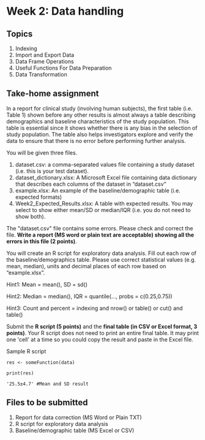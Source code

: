 # Week 2: Data handling
## Topics
1. Indexing
2. Import and Export Data
3. Data Frame Operations
4. Useful Functions For Data  Preparation
5. Data Transformation

## Take-home assignment

In a report for clinical study (involving human subjects), the first table (i.e. Table 1) shown before any other results is almost always a
table describing demographics and baseline characteristics of the study population. This table
is essential since it shows whether there is any bias in the selection of study population. The
table also helps investigators explore and verify the data to ensure that there is no error before
performing further analysis.<p/>
You will be given three files.
1. dataset.csv: a comma-separated values file containing a study dataset (i.e. this is your test dataset).
2. dataset_dictionary.xlsx: A Microsoft Excel file containing data dictionary that describes each columns of the dataset in “dataset.csv”
3. example.xlsx: An example of the baseline/demographic table (i.e. expected formats)
4. Week2_Expected_Results.xlsx: A table with expected results. You may select to show either mean/SD or median/IQR (i.e. you do not need to show both).

The "dataset.csv" file contains some errors. Please check and correct the file. <b>Write a report (MS word or plain text are acceptable) showing all the errors in this file (2 points)</b>.

You will create an R script for exploratory data analysis. Fill out each row of the baseline/demographics table. Please use correct statistical values (e.g. mean, median), units and decimal places of each row based on “example.xlsx”. 

Hint1: Mean = mean(), SD = sd() <p/>
Hint2: Median = median(), IQR = quantile(…, probs = c(0.25,0.75)) <p/>
Hint3: Count and percent = indexing and nrow() or table() or cut() and table() <p/>

Submit the <b>R script (5 points)</b> and the <b>final table (in CSV or Excel format, 3 points)</b>. Your R script does not need to print an entire final table. It may print one 'cell' at a time so you could copy the result and paste in the Excel file. <p/>

Sample R script
```
res <- someFunction(data)

print(res)

'25.5±4.7' #Mean and SD result  
```

## Files to be submitted
1. Report for data correction (MS Word or Plain TXT)
2. R script for exploratory data analysis
3. Baseline/demographic table (MS Excel or CSV)
